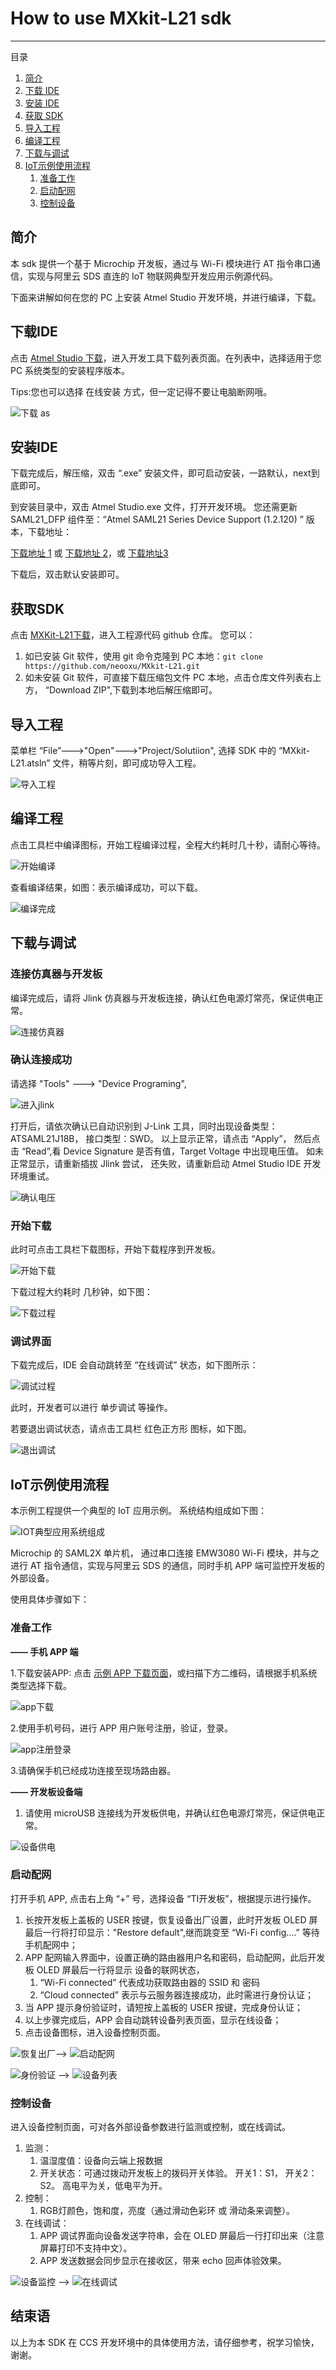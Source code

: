 # How to use MXkit-L21 sdk
  
-------------------------------------
目录

1. [简介](#简介)
2. [下载 IDE](#下载ide)
3. [安装 IDE](#安装ide)
4. [获取 SDK](#获取sdk)
4. [导入工程](#导入工程)
5. [编译工程](#编译工程)
6. [下载与调试](#下载与调试)
7. [IoT示例使用流程](#iot示例使用流程)
    1. [准备工作](#准备工作)
    2. [启动配网](#启动配网)
    3. [控制设备](#控制设备)


## 简介
本 sdk 提供一个基于 Microchip 开发板，通过与 Wi-Fi 模块进行 AT 指令串口通信，实现与阿里云 SDS 直连的 IoT 物联网典型开发应用示例源代码。

下面来讲解如何在您的 PC 上安装 Atmel Studio 开发环境，并进行编译，下载。 



## 下载IDE
点击 [ Atmel Studio 下载](http://www.microchip.com/avr-support/atmel-studio-7)，进入开发工具下载列表页面。在列表中，选择适用于您 PC 系统类型的安装程序版本。

Tips:您也可以选择 在线安装 方式，但一定记得不要让电脑断网哦。


![下载 as](https://github.com/neooxu/MXkit-L21/blob/master/MXkit-l21/image/download_as.png)



## 安装IDE
下载完成后，解压缩，双击 “.exe” 安装文件，即可启动安装，一路默认，next到底即可。 

到安装目录中，双击 Atmel Studio.exe 文件，打开开发环境。 您还需更新 SAML21_DFP 组件至：“Atmel SAML21 Series Device Support (1.2.120) ” 版本，下载地址： 

[下载地址 1](http://packs.download.atmel.com/)   或  [下载地址 2](https://microchip.box.com/s/q9lbrcwdt7fhomqkzozjg1vry07xvdzg)，或 [下载地址3](http://developer.mxchip.com/fileDownload/583)

下载后，双击默认安装即可。



## 获取SDK
点击 [MXKit-L21下载](https://github.com/neooxu/MXkit-L21)，进入工程源代码 github 仓库。 您可以：

1. 如已安装 Git 软件，使用 git 命令克隆到 PC 本地：`git clone https://github.com/neooxu/MXkit-L21.git` 
2. 如未安装 Git 软件，可直接下载压缩包文件 PC 本地，点击仓库文件列表右上方， “Download ZIP",下载到本地后解压缩即可。



## 导入工程

菜单栏  “File”--->"Open"--->"Project/Solutiion", 选择 SDK 中的 “MXkit-L21.atsln” 文件，稍等片刻，即可成功导入工程。

![导入工程](https://github.com/neooxu/MXkit-L21/blob/master/MXkit-l21/image/import_project.png) 



## 编译工程
点击工具栏中编译图标，开始工程编译过程，全程大约耗时几十秒，请耐心等待。

![开始编译](https://github.com/neooxu/MXkit-L21/blob/master/MXkit-l21/image/compiler.png) 

查看编译结果，如图：表示编译成功，可以下载。

![编译完成](https://github.com/neooxu/MXkit-L21/blob/master/MXkit-l21/image/compiler_ok.png) 



## 下载与调试

### 连接仿真器与开发板

编译完成后，请将 Jlink 仿真器与开发板连接，确认红色电源灯常亮，保证供电正常。 

![连接仿真器](https://github.com/neooxu/MXkit-L21/blob/master/MXkit-l21/image/device_tools.png) 


### 确认连接成功

请选择  "Tools" ---> "Device Programing", 

![进入jlink](https://github.com/neooxu/MXkit-L21/blob/master/MXkit-l21/image/into_jlink.png) 


打开后，请依次确认已自动识别到 J-Link 工具，同时出现设备类型：ATSAML21J18B， 接口类型：SWD。 以上显示正常，请点击 “Apply”， 然后点击 “Read”,看 Device Signature 是否有值，Target Voltage 中出现电压值。 如未正常显示，请重新插拔 Jlink 尝试， 还失败，请重新启动 Atmel Studio IDE 开发环境重试。

![确认电压](https://github.com/neooxu/MXkit-L21/blob/master/MXkit-l21/image/jlink_assure.png) 


### 开始下载

此时可点击工具栏下载图标，开始下载程序到开发板。

![开始下载](https://github.com/neooxu/MXkit-L21/blob/master/MXkit-l21/image/download.png) 

下载过程大约耗时 几秒钟，如下图：

![下载过程](https://github.com/neooxu/MXkit-L21/blob/master/MXkit-l21/image/download_process.png) 



### 调试界面

下载完成后，IDE 会自动跳转至 “在线调试” 状态，如下图所示：

![调试过程](https://github.com/neooxu/MXkit-L21/blob/master/MXkit-l21/image/debug_status.png) 

此时，开发者可以进行 单步调试 等操作。

若要退出调试状态，请点击工具栏 红色正方形 图标，如下图。

![退出调试](https://github.com/neooxu/MXkit-L21/blob/master/MXkit-l21/image/quit_debug.png) 



## IoT示例使用流程

本示例工程提供一个典型的 IoT 应用示例。 系统结构组成如下图：

![IOT典型应用系统组成](https://github.com/neooxu/MXkit-L21/blob/master/MXkit-l21/image/demo_frame.png)

Microchip 的 SAML2X 单片机， 通过串口连接 EMW3080 Wi-Fi 模块，并与之进行 AT 指令通信，实现与阿里云 SDS 的通信，同时手机 APP 端可监控开发板的外部设备。

使用具体步骤如下：


### 准备工作

**—— 手机 APP 端**

1.下载安装APP: 点击 [示例 APP 下载页面](https://www.pgyer.com/TIAnd)，或扫描下方二维码，请根据手机系统类型选择下载。

![app下载](https://github.com/neooxu/MXkit-L21/blob/master/MXkit-l21/image/app_download_address.png)  

2.使用手机号码，进行 APP 用户账号注册，验证，登录。

![app注册登录](https://github.com/neooxu/MXkit-L21/blob/master/MXkit-l21/image/app_userid.png)

3.请确保手机已经成功连接至现场路由器。




**—— 开发板设备端**

1. 请使用 microUSB 连接线为开发板供电，并确认红色电源灯常亮，保证供电正常。

![设备供电](https://github.com/neooxu/MXkit-L21/blob/master/MXkit-l21/image/device_power.png) 


### 启动配网
打开手机 APP, 点击右上角 “+” 号，选择设备 “TI开发板”，根据提示进行操作。

1. 长按开发板上盖板的 USER 按键，恢复设备出厂设置，此时开发板 OLED 屏最后一行将打印显示："Restore default",继而跳变至 “Wi-Fi config....” 等待手机配网中；
2. APP 配网输入界面中，设置正确的路由器用户名和密码，启动配网，此后开发板 OLED 屏最后一行将显示 设备的联网状态，
    1.  “Wi-Fi connected” 代表成功获取路由器的 SSID 和 密码
    2.  “Cloud connected” 表示与云服务器连接成功，此时需进行身份认证；
3. 当 APP 提示身份验证时，请短按上盖板的 USER 按键，完成身份认证；
4. 以上步骤完成后，APP 会自动跳转设备列表页面，显示在线设备；
5. 点击设备图标，进入设备控制页面。

![恢复出厂](https://github.com/neooxu/MXkit-L21/blob/master/MXkit-l21/image/reset_device.png)——> ![启动配网](https://github.com/neooxu/MXkit-L21/blob/master/MXkit-l21/image/net_config.png)

![身份验证](https://github.com/neooxu/MXkit-L21/blob/master/MXkit-l21/image/id_ensure.png)  ——> ![设备列表](https://github.com/neooxu/MXkit-L21/blob/master/MXkit-l21/image/device_list.png)



### 控制设备
进入设备控制页面，可对各外部设备参数进行监测或控制，或在线调试。

1. 监测：
   1. 温湿度值：设备向云端上报数据
   2. 开关状态：可通过拨动开发板上的拨码开关体验。 开关1：S1， 开关2： S2。 高电平为关，低电平为开。
2. 控制：
   1. RGB灯颜色，饱和度，亮度（通过滑动色彩环 或 滑动条来调整）。
3. 在线调试：
   1. APP 调试界面向设备发送字符串，会在 OLED 屏最后一行打印出来（注意屏幕打印不支持中文）。
   2. APP 发送数据会同步显示在接收区，带来 echo 回声体验效果。


![设备监控](https://github.com/neooxu/MXkit-L21/blob/master/MXkit-l21/image/device_control.png) ——>  ![在线调试](https://github.com/neooxu/MXkit-L21/blob/master/MXkit-l21/MXkit-L21/image/app_debug.png)


## 结束语

以上为本 SDK 在 CCS 开发环境中的具体使用方法，请仔细参考，祝学习愉快，谢谢。
  





